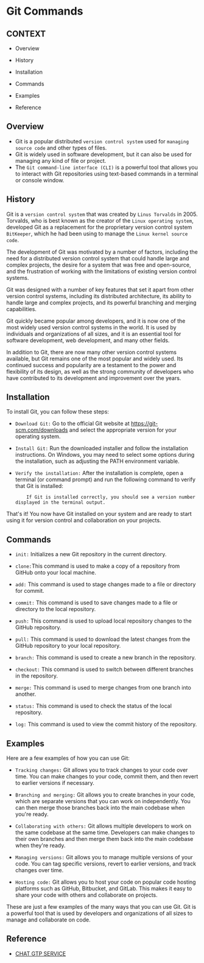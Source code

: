 # Git Commands

##  CONTEXT

   - Overview

   - History

   - Installation

   - Commands

   - Examples

   - Reference


## Overview
- Git is a popular distributed `version control system` used for `managing source code` and other types of files. 
- Git is widely used in software development, but it can also be used for managing any kind of file or project.
- The `Git command-line interface (CLI)` is a powerful tool that allows you to interact with Git repositories using text-based commands in a terminal or console window. 


## History

Git is a `version control system` that was created by `Linus Torvalds` in 2005. Torvalds, who is best known as the creator of the `Linux operating system`, developed Git as a replacement for the proprietary version control system `BitKeeper`, which he had been using to manage the `Linux kernel source code`.

The development of Git was motivated by a number of factors, including the need for a distributed version control system that could handle large and complex projects, the desire for a system that was free and open-source, and the frustration of working with the limitations of existing version control systems.

Git was designed with a number of key features that set it apart from other version control systems, including its distributed architecture, its ability to handle large and complex projects, and its powerful branching and merging capabilities.

Git quickly became popular among developers, and it is now one of the most widely used version control systems in the world. It is used by individuals and organizations of all sizes, and it is an essential tool for software development, web development, and many other fields.

In addition to Git, there are now many other version control systems available, but Git remains one of the most popular and widely used. Its continued success and popularity are a testament to the power and flexibility of its design, as well as the strong community of developers who have contributed to its development and improvement over the years.


## Installation

To install Git, you can follow these steps:

- `Download Git:` Go to the official Git website at https://git-scm.com/downloads and select the appropriate version for your operating system.

- `Install Git:` Run the downloaded installer and follow the installation instructions. On Windows, you may need to select some options during the installation, such as adjusting the PATH environment variable.

- `Verify the installation:` After the installation is complete, open a terminal (or command prompt) and run the following command to verify that Git is installed:

          If Git is installed correctly, you should see a version number displayed in the terminal output.
          
That's it! You now have Git installed on your system and are ready to start using it for version control and collaboration on your projects.


## Commands

- `init:` Initializes a new Git repository in the current directory.

- `clone:`This command is used to make a copy of a repository from GitHub onto your local machine.

- `add:` This command is used to stage changes made to a file or directory for commit.

- `commit:` This command is used to save changes made to a file or directory to the local repository.

- `push:` This command is used to upload local repository changes to the GitHub repository.

- `pull:` This command is used to download the latest changes from the GitHub repository to your local repository.

- `branch:` This command is used to create a new branch in the repository.

- `checkout:` This command is used to switch between different branches in the repository.

- `merge:` This command is used to merge changes from one branch into another.

- `status:` This command is used to check the status of the local repository.

- `log:` This command is used to view the commit history of the repository.


## Examples

Here are a few examples of how you can use Git:

- `Tracking changes:` Git allows you to track changes to your code over time. You can make changes to your code, commit them, and then revert to earlier versions if necessary.

- `Branching and merging:` Git allows you to create branches in your code, which are separate versions that you can work on independently. You can then merge those branches back into the main codebase when you're ready.

- `Collaborating with others:` Git allows multiple developers to work on the same codebase at the same time. Developers can make changes to their own branches and then merge them back into the main codebase when they're ready.

- `Managing versions:` Git allows you to manage multiple versions of your code. You can tag specific versions, revert to earlier versions, and track changes over time.

- `Hosting code:` Git allows you to host your code on popular code hosting platforms such as GitHub, Bitbucket, and GitLab. This makes it easy to share your code with others and collaborate on projects.

These are just a few examples of the many ways that you can use Git. Git is a powerful tool that is used by developers and organizations of all sizes to manage and collaborate on code.


## Reference

-  [ CHAT GTP SERVICE ](https://chat.openai.com/chat)
